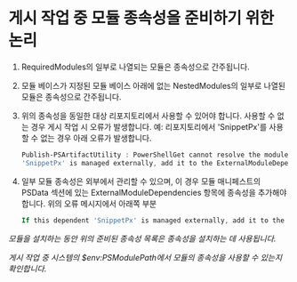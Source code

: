 # 게시 작업 중 모듈 종속성을 준비하기 위한 논리
1.  RequiredModules의 일부로 나열되는 모듈은 종속성으로 간주됩니다.
2.  모듈 베이스가 지정된 모듈 베이스 아래에 없는 NestedModules의 일부로 나열된 모듈은 종속성으로 간주됩니다.

3.  위의 종속성을 동일한 대상 리포지토리에서 사용할 수 있어야 합니다. 사용할 수 없는 경우 게시 작업 시 오류가 발생합니다.
    예: 리포지토리에서 'SnippetPx'를 사용할 수 없는 경우 아래 오류가 발생합니다.
    ```powershell
    Publish-PSArtifactUtility : PowerShellGet cannot resolve the module dependency 'SnippetPx' of the module 'TypePx' on the repository 'LocalRepo'. Verify that the dependent module 'SnippetPx' is available in the repository 'LocalRepo'. If this dependent
    'SnippetPx' is managed externally, add it to the ExternalModuleDependencies entry in the PSData section of the module manifest.
    ```
4.  일부 모듈 종속성은 외부에서 관리할 수 있으며, 이 경우 모듈 매니페스트의 PSData 섹션에 있는 ExternalModuleDependencies 항목에 종속성을 추가해야 합니다.
    위의 오류 메시지에서 아래쪽 부분
    ```powershell
    If this dependent 'SnippetPx' is managed externally, add it to the ExternalModuleDependencies entry in the PSData section of the module manifest.
    ```

*모듈을 설치하는 동안 위의 준비된 종속성 목록은 종속성을 설치하는 데 사용됩니다.*

*게시 작업 중 시스템의 $env:PSModulePath에서 모듈의 종속성을 사용할 수 있는지 확인합니다.*


<!--HONumber=Aug16_HO3-->


